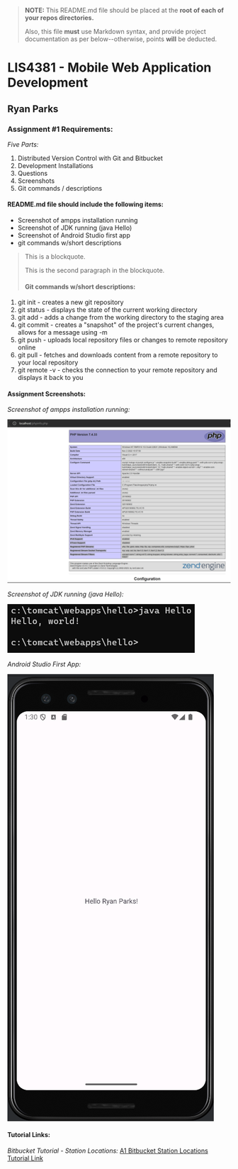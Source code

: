 > **NOTE:** This README.md file should be placed at the **root of each of your repos directories.**
>
>Also, this file **must** use Markdown syntax, and provide project documentation as per below--otherwise, points **will** be deducted.
>

# LIS4381 - Mobile Web Application Development

## Ryan Parks

### Assignment #1 Requirements:

*Five Parts:*

1. Distributed Version Control with Git and Bitbucket
2. Development Installations
3. Questions
4. Screenshots
5. Git commands / descriptions

#### README.md file should include the following items:

* Screenshot of ampps installation running
* Screenshot of JDK running (java Hello)
* Screenshot of Android Studio first app
* git commands w/short descriptions

> This is a blockquote.
> 
> This is the second paragraph in the blockquote.
>
> #### Git commands w/short descriptions:

1. git init - creates a new git repository
2. git status - displays the state of the current working directory
3. git add - adds a change from the working directory to the staging area
4. git commit - creates a "snapshot" of the project's current changes, allows for a message using -m
5. git push - uploads local repository files or changes to remote repository online
6. git pull - fetches and downloads content from a remote repository to your local repository
7. git remote -v - checks the connection to your remote repository and displays it back to you

#### Assignment Screenshots:

*Screenshot of ampps installation running:*

![AMPPS Screenshot](img/ampps.png)

*Screenshot of JDK running (java Hello):*

![a1_tip_calculator_vs_code Screenshot](img/jdk_install.png)

*Android Studio First App:*

![Jupyter Notebook Screenshot](img/my_first_app.png)


#### Tutorial Links:

*Bitbucket Tutorial - Station Locations:*
[A1 Bitbucket Station Locations Tutorial Link](https://bitbucket.org/rmp21gfsu/bitbucketstationlocations/ "Bitbucket Station Locations")